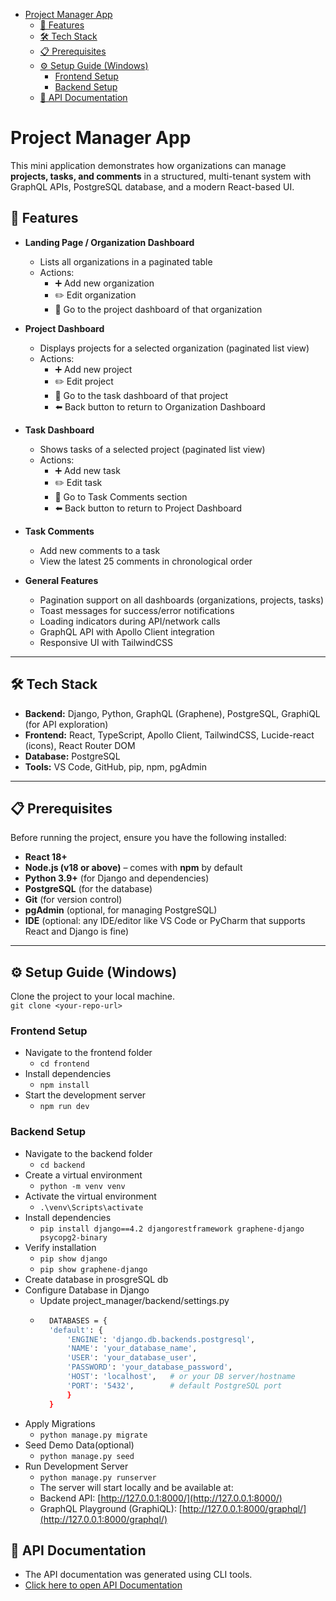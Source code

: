<!-- TOC start (generated with https://github.com/derlin/bitdowntoc) -->

- [Project Manager App](#project-manager-app)
   * [🚀 Features](#-features)
   * [🛠 Tech Stack](#-tech-stack)
   * [📋 Prerequisites](#-prerequisites)
   * [⚙️ Setup Guide (Windows)](#-setup-guide-windows)
      + [Frontend Setup](#frontend-setup)
      + [Backend Setup](#backend-setup)
   * [📄 API Documentation](#-api-docs)

<!-- TOC end -->

<a name="project-manager-app"></a>
# Project Manager App

This mini application demonstrates how organizations can manage **projects, tasks, and comments** in a structured, multi-tenant system with GraphQL APIs, PostgreSQL database, and a modern React-based UI.

<!-- TOC --><a name="-features"></a>
## 🚀 Features

- **Landing Page / Organization Dashboard**
  - Lists all organizations in a paginated table
  - Actions:
    - ➕ Add new organization  
    - ✏️ Edit organization  
    - 📂 Go to the project dashboard of that organization  

- **Project Dashboard**
  - Displays projects for a selected organization (paginated list view)
  - Actions:
    - ➕ Add new project  
    - ✏️ Edit project  
    - 📂 Go to the task dashboard of that project  
    - ⬅️ Back button to return to Organization Dashboard

- **Task Dashboard**
  - Shows tasks of a selected project (paginated list view)
  - Actions:
    - ➕ Add new task  
    - ✏️ Edit task  
    - 📂 Go to Task Comments section  
    - ⬅️ Back button to return to Project Dashboard

- **Task Comments**
  - Add new comments to a task  
  - View the latest 25 comments in chronological order

- **General Features**
  - Pagination support on all dashboards (organizations, projects, tasks)  
  - Toast messages for success/error notifications  
  - Loading indicators during API/network calls  
  - GraphQL API with Apollo Client integration  
  - Responsive UI with TailwindCSS  

---

<!-- TOC --><a name="-tech-stack"></a>
## 🛠 Tech Stack

- **Backend:** Django, Python, GraphQL (Graphene), PostgreSQL, GraphiQL (for API exploration)  
- **Frontend:** React, TypeScript, Apollo Client, TailwindCSS, Lucide-react (icons), React Router DOM  
- **Database:** PostgreSQL  
- **Tools:** VS Code, GitHub, pip, npm, pgAdmin  

---

<!-- TOC --><a name="-prerequisites"></a>
## 📋 Prerequisites

Before running the project, ensure you have the following installed:

- **React 18+**  
- **Node.js (v18 or above)** – comes with **npm** by default  
- **Python 3.9+** (for Django and dependencies)  
- **PostgreSQL** (for the database)  
- **Git** (for version control)  
- **pgAdmin** (optional, for managing PostgreSQL)  
- **IDE** (optional: any IDE/editor like VS Code or PyCharm that supports React and Django is fine)  

---

<!-- TOC --><a name="-setup-guide-windows"></a>
## ⚙️ Setup Guide (Windows)
Clone the project to your local machine.  
    `git clone <your-repo-url>`

<!-- TOC --><a name="frontend-setup"></a>
### Frontend Setup
- Navigate to the frontend folder  
   - `cd frontend`
- Install dependencies  
   -  `npm install`
- Start the development server  
    - `npm run dev`

<!-- TOC --><a name="backend-setup"></a>
### Backend Setup

- Navigate to the backend folder   
    - `cd backend`
- Create a virtual environment  
    - `python -m venv venv`
- Activate the virtual environment  
   - `.\venv\Scripts\activate`
- Install dependencies  
    - `pip install django==4.2 djangorestframework graphene-django psycopg2-binary`
- Verify installation
    - `pip show django`
    - `pip show graphene-django`
- Create database in prosgreSQL db  
- Configure Database in Django  
    - Update project_manager/backend/settings.py
    - ```bash 
        DATABASES = {
        'default': {
            'ENGINE': 'django.db.backends.postgresql',
            'NAME': 'your_database_name',
            'USER': 'your_database_user',
            'PASSWORD': 'your_database_password',
            'HOST': 'localhost',   # or your DB server/hostname
            'PORT': '5432',        # default PostgreSQL port
            }
        }
- Apply Migrations  
    - `python manage.py migrate`
- Seed Demo Data(optional)  
    - `python manage.py seed`
- Run Development Server  
    - `python manage.py runserver`
    - The server will start locally and be available at:  
    - Backend API: [http://127.0.0.1:8000/](http://127.0.0.1:8000/)  
    - GraphQL Playground (GraphiQL): [http://127.0.0.1:8000/graphql/](http://127.0.0.1:8000/graphql/)   

<!-- TOC --><a name="-api-docs"></a>
## 📄 API Documentation

- The API documentation was generated using CLI tools.
- [Click here to open API Documentation](./APIDocumentation.md)
